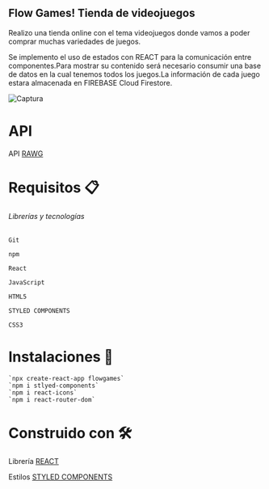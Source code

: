 ## Flow Games! Tienda de videojuegos 

   Realizo una tienda online con el tema videojuegos donde vamos a poder comprar muchas variedades de juegos. 

   Se implemento el uso de estados con REACT para la comunicación entre componentes.Para mostrar su contenido será necesario consumir una base de datos en la cual tenemos todos los juegos.La información de cada juego estara almacenada en FIREBASE Cloud Firestore.  

 
![Captura](https://user-images.githubusercontent.com/54385792/141381070-4e91781b-9075-4d6f-85d9-fdb001cf8170.PNG)


# API  

   API [RAWG](https://rawg.ioapidocs) 

# Requisitos 📋 

###### Librerías y tecnologías 

    Git 

    npm 

    React 

    JavaScript 

    HTML5 

    STYLED COMPONENTS 

    CSS3 


# Instalaciones 🔧 

    `npx create-react-app flowgames` 
    `npm i stlyed-components`
    `npm i react-icons`
    `npm i react-router-dom`

 
# Construido con 🛠️ 

   Librería [REACT](https://reactjs.org) 

   Estilos [STYLED COMPONENTS](https://styled-components.com/) 
